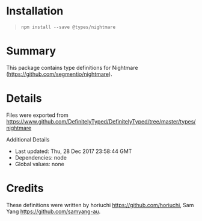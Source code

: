 # Installation
> `npm install --save @types/nightmare`

# Summary
This package contains type definitions for Nightmare (https://github.com/segmentio/nightmare).

# Details
Files were exported from https://www.github.com/DefinitelyTyped/DefinitelyTyped/tree/master/types/nightmare

Additional Details
 * Last updated: Thu, 28 Dec 2017 23:58:44 GMT
 * Dependencies: node
 * Global values: none

# Credits
These definitions were written by horiuchi <https://github.com/horiuchi>, Sam Yang <https://github.com/samyang-au>.

